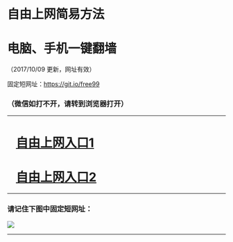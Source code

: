 ﻿# 自由上网简易方法

# 电脑、手机一键翻墙

（2017/10/09 更新，网址有效）

固定短网址：https://git.io/free99

### （微信如打不开，请转到浏览器打开）


***





# &nbsp;&nbsp; <a href="http://ft586117202.fwq-tz-1001.info/fwqtz01.html?t=100900117188 " target="_blank">自由上网入口1</a>
# &nbsp;&nbsp; <a href="http://ft1141510651.fwq-tz-1002.info/fwqtz02.html?t=100900113966 " target="_blank">自由上网入口2</a>
***

### 请记住下图中固定短网址：

<img src="https://s3-us-west-2.amazonaws.com/fwq-1001/yjfq-20170905okok.png" /> 


***


